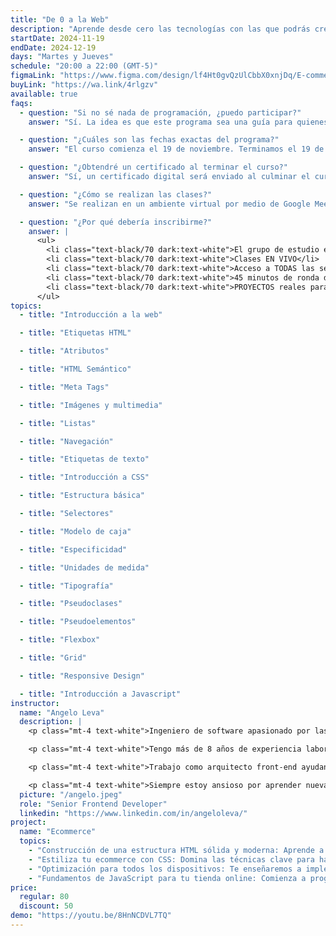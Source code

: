 ```yaml
---
title: "De 0 a la Web"
description: "Aprende desde cero las tecnologías con las que podrás crear proyectos para la web."
startDate: 2024-11-19
endDate: 2024-12-19
days: "Martes y Jueves"
schedule: "20:00 a 22:00 (GMT-5)"
figmaLink: "https://www.figma.com/design/lf4Ht0gvQzUlCbbX0xnjDq/E-commerce-Website-Template-(Freebie)-(Community)?node-id=0-1&node-type=canvas&t=fqlHxOpPqV4cbSdK-0"
buyLink: "https://wa.link/4rlgzv"
available: true
faqs:
  - question: "Si no sé nada de programación, ¿puedo participar?"
    answer: "Sí. La idea es que este programa sea una guía para quienes recién empiezan este camino, para acompañarlos y orientarlos en este increíble mundo."

  - question: "¿Cuáles son las fechas exactas del programa?"
    answer: "El curso comienza el 19 de noviembre. Terminamos el 19 de diciembre."

  - question: "¿Obtendré un certificado al terminar el curso?"
    answer: "Sí, un certificado digital será enviado al culminar el curso"

  - question: "¿Cómo se realizan las clases?"
    answer: "Se realizan en un ambiente virtual por medio de Google Meet. Para tener la mejor experiencia deberías asistir a los eventos en vivo ya que serán interactivos. De todas maneras, las clases serán grabadas y enviadas el día después de cada clase."

  - question: "¿Por qué debería inscribirme?"
    answer: |
      <ul>
        <li class="text-black/70 dark:text-white">El grupo de estudio es reducido (20 personas máximo).</li>
        <li class="text-black/70 dark:text-white">Clases EN VIVO</li>
        <li class="text-black/70 dark:text-white">Acceso a TODAS las sesiones grabadas</li>
        <li class="text-black/70 dark:text-white">45 minutos de ronda de preguntas al culminar CADA CLASE para que aclares TODAS tus dudas</li>
        <li class="text-black/70 dark:text-white">PROYECTOS reales para tu PORTAFOLIO</li>
      </ul>
topics:
  - title: "Introducción a la web"

  - title: "Etiquetas HTML"

  - title: "Atributos"

  - title: "HTML Semántico"

  - title: "Meta Tags"

  - title: "Imágenes y multimedia"

  - title: "Listas"

  - title: "Navegación"

  - title: "Etiquetas de texto"

  - title: "Introducción a CSS"

  - title: "Estructura básica"

  - title: "Selectores"

  - title: "Modelo de caja"

  - title: "Especificidad"

  - title: "Unidades de medida"

  - title: "Tipografía"

  - title: "Pseudoclases"

  - title: "Pseudoelementos"

  - title: "Flexbox"

  - title: "Grid"

  - title: "Responsive Design"

  - title: "Introducción a Javascript"
instructor:
  name: "Angelo Leva"
  description: |
    <p class="mt-4 text-white">Ingeniero de software apasionado por las tecnologías web y el desarrollo de aplicaciones multiplataforma.</p> 

    <p class="mt-4 text-white">Tengo más de 8 años de experiencia laboral en empresas de tecnología, startups locales y extranjeras. Creo contenido en redes sociales sobre programación.</p>

    <p class="mt-4 text-white">Trabajo como arquitecto front-end ayudando a crear aplicaciones web de alto rendimiento. Disfruto aprendiendo cosas nuevas, desarrollando actividades de equipo y soluciones creativas.</p>

    <p class="mt-4 text-white">Siempre estoy ansioso por aprender nuevas tecnologías y con un interés genuino por la mejor experiencia de usuario.</p>
  picture: "/angelo.jpeg"
  role: "Senior Frontend Developer"
  linkedin: "https://www.linkedin.com/in/angeloleva/"
project:
  name: "Ecommerce"
  topics:
    - "Construcción de una estructura HTML sólida y moderna: Aprende a utilizar etiquetas semánticas y las últimas novedades de HTML para mejorar la accesibilidad y el SEO de tu sitio web."
    - "Estiliza tu ecommerce con CSS: Domina las técnicas clave para hacer que tu tienda online luzca profesional y atractiva, con un diseño visual que cautive a tus clientes."
    - "Optimización para todos los dispositivos: Te enseñaremos a implementar Responsive Design, asegurando que tu tienda se vea perfecta tanto en dispositivos móviles como en ordenadores."
    - "Fundamentos de JavaScript para tu tienda online: Comienza a programar en JavaScript y entiende cómo este lenguaje potencia la interactividad en tu sitio web. Aprenderás a crear elementos dinámicos, manejar datos en tiempo real y mejorar la experiencia de usuario para tus clientes."
price:
  regular: 80
  discount: 50
demo: "https://youtu.be/8HnNCDVL7TQ"
---
```

